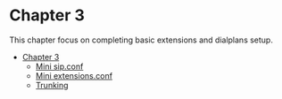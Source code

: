 Chapter 3
=========

This chapter focus on completing basic extensions and dialplans setup.

* [Chapter 3](Chapter-03.md)
	* [Mini sip.conf](Chapter_03/Mini-sip.conf.md)
	* [Mini extensions.conf](Chapter_03/Mini-extensions.conf.md)
	* [Trunking](Chapter_03/Trunking.md)
